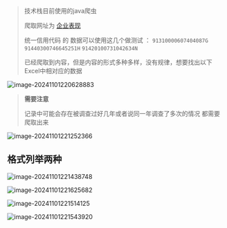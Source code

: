 

>技术栈目前使用的java爬虫
>
>爬取网址为 [企业表现](https://www.ipe.org.cn/IndustryRecord/Regulatory.html?keycode=4543j9f9ri334233r3rixxxyyo12)
>
>统一信用代码 的 数据可以使用这几个做测试 ： `91310000607404087G`  `91440300746645251H`  `91420100731042634N`
>
>
>
>已经爬取到内容，但是内容的形式多种多样，没有规律，想要找出以下Excel中相对应的数据

![image-20241101220628883](https://aliyxd.oss-cn-beijing.aliyuncs.com/guoguo-notes/image-20241101220628883.png)

> **需要注意**
>
> 记录中可能会存在被调查过好几年或者说同一年调查了多次的情况 都需要爬取出来

 ![image-20241101221252366](https://aliyxd.oss-cn-beijing.aliyuncs.com/guoguo-notes/image-20241101221252366.png)



## 格式列举两种

![image-20241101221438748](https://aliyxd.oss-cn-beijing.aliyuncs.com/guoguo-notes/image-20241101221438748.png)

![image-20241101221625682](https://aliyxd.oss-cn-beijing.aliyuncs.com/guoguo-notes/image-20241101221625682.png)

![image-20241101221514125](https://aliyxd.oss-cn-beijing.aliyuncs.com/guoguo-notes/image-20241101221514125.png)

![image-20241101221543920](https://aliyxd.oss-cn-beijing.aliyuncs.com/guoguo-notes/image-20241101221543920.png)
